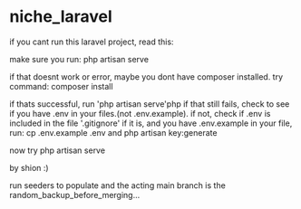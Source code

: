 # niche_laravel
if you cant run this laravel project, read this:

make sure you run:
php artisan serve

if that doesnt work or error, maybe you dont have composer installed.
try command:
composer install

if thats successful, run 'php artisan serve'php 
if that still fails, check to see if you have .env in your files.(not .env.example).
if not, check if .env is included in the file '.gitignore'
if it is, and you have .env.example in your file, run:
cp .env.example .env
and
php artisan key:generate

now try php artisan serve

by shion :)

run seeders to populate and the acting main branch is the random_backup_before_merging...
